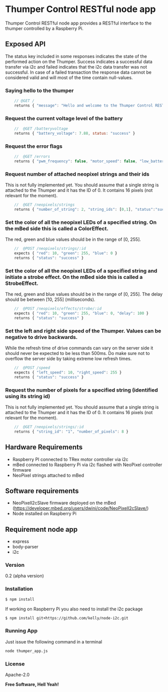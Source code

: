 # Thumper Control RESTful node app

Thumper Control RESTful node app provides a RESTful interface to the thumper controlled by a Raspberry Pi.

## Exposed API
The status key included in some responses indicates the state of the performed action on the Thumper. Success indicates a successful data transfer via i2c and failed indicates that the i2c data transfer was not successful. In case of a failed transaction the response data cannot be considered valid and will most of the time contain null-values.

### Saying hello to the thumper
```javascript
    // @GET /
    returns { "message": "Hello and welcome to the Thumper Control RESTful API" }
```

### Request the current voltage level of the battery
```javascript
    //  @GET /batteryvoltage
    returns { "battery_voltage": 7.88, status: "success" }
```

### Request the error flags
```javascript
    //  @GET /errors
    returns { "pwm_frequency": false, "motor_speed": false, "low_battery_threshold": false, status: "success" }
```

### Request number of attached neopixel strings and their ids

This is not fully implemented yet. You should assume that a single string is attached to the Thumper and it has the ID of 0. It contains 16 pixels (not relevant for the moment).

```javascript
    //  @GET /neopixels/strings
    returns { "number_of_string": 2, "string_ids": [0,1], "status":"success" }
```

### Set the color of all the neopixel LEDs of a specified string. On the mBed side this is called a ColorEffect.

The red, green and blue values should be in the range of [0, 255].

```javascript
    //  @POST /neopixels/strings/:id
    expects { "red": 10, "green": 255, "blue": 0 }
    returns { "status": "success" }
```

### Set the color of all the neopixel LEDs of a specified string and initiate a strobe effect. On the mBed side this is called a StrobeEffect.

The red, green and blue values should be in the range of [0, 255]. The delay should be between [10, 255] (milliseconds).

```javascript
    //  @POST /neopixels/effects/strobe/:id
    expects { "red": 10, "green": 255, "blue": 0, "delay": 100 }
    returns { "status": "success" }
```

### Set the left and right side speed of the Thumper. Values can be negative to drive backwards.

While the refresh time of drive commands can vary on the server side it should never be expected to be less than 500ms. Do make sure not to overflow the server side by taking extreme low refresh times.

```javascript
    //  @POST /speed
    expects { "left_speed": 10, "right_speed": 255 }
    returns { "status": "success" }
```

### Request the number of pixels for a specified string (identified using its string id)

This is not fully implemented yet. You should assume that a single string is attached to the Thumper and it has the ID of 0. It contains 16 pixels (not relevant for the moment).

```javascript
    //  @GET /neopixels/strings/:id
    returns { "string_id": "1", "number_of_pixels": 8 }
```

## Hardware Requirements

- Raspberry PI connected to TRex motor controller via i2c
- mBed connected to Raspberry Pi via i2c flashed with NeoPixel controller firmware
- NeoPixel strings attached to mBed

## Software requirements
- NeoPixelI2cSlave firmware deployed on the mBed (https://developer.mbed.org/users/dwini/code/NeoPixelI2cSlave/)
- Node installed on Raspberry Pi

## Requirement node app
- express
- body-parser
- i2c

### Version
0.2 (alpha version)

### Installation

```sh
$ npm install
```

If working on Raspberry Pi you also need to install the i2c package

```sh
$ npm install git+https://github.com/kelly/node-i2c.git
```

### Running App

Just issue the following command in a terminal

```sh
node thumper_app.js
```

### License
Apache-2.0

**Free Software, Hell Yeah!**